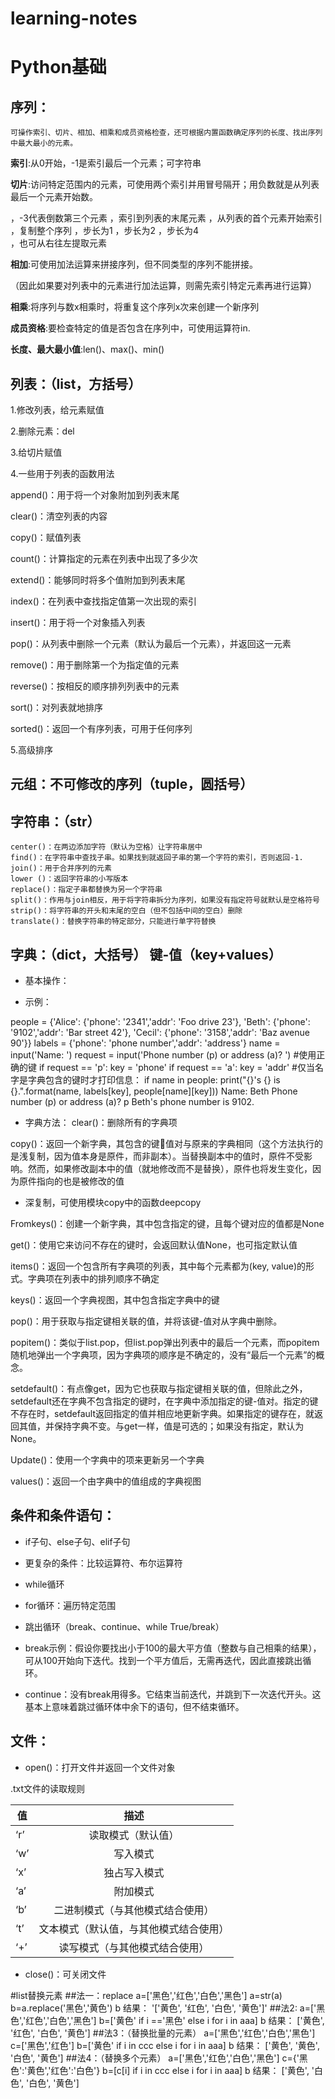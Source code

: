# learning-notes

# Python基础
## 序列：
    可操作索引、切片、相加、相乘和成员资格检查，还可根据内置函数确定序列的长度、找出序列中最大最小的元素。
**索引**:从0开始，-1是索引最后一个元素；可字符串

**切片**:访问特定范围内的元素，可使用两个索引并用冒号隔开；用负数就是从列表最后一个元素开始数。
 
 ，-3代表倒数第三个元素
 ，索引到列表的末尾元素
   ，从列表的首个元素开始索引
 ，复制整个序列
 ，步长为1    ，步长为2
 ，步长为4    
 ，也可从右往左提取元素
 
**相加**:可使用加法运算来拼接序列，但不同类型的序列不能拼接。
 
（因此如果要对列表中的元素进行加法运算，则需先索引特定元素再进行运算）

**相乘**:将序列与数x相乘时，将重复这个序列x次来创建一个新序列
 
**成员资格**:要检查特定的值是否包含在序列中，可使用运算符in.
 
**长度、最大最小值**:len()、max()、min()

## 列表：（list，方括号）
1.修改列表，给元素赋值

2.删除元素：del      
 
3.给切片赋值

4.一些用于列表的函数用法

append()：用于将一个对象附加到列表末尾

clear()：清空列表的内容

copy()：赋值列表

count()：计算指定的元素在列表中出现了多少次

extend()：能够同时将多个值附加到列表末尾

index()：在列表中查找指定值第一次出现的索引

insert()：用于将一个对象插入列表
     
pop()：从列表中删除一个元素（默认为最后一个元素），并返回这一元素

remove()：用于删除第一个为指定值的元素

reverse()：按相反的顺序排列列表中的元素

sort()：对列表就地排序    
        
sorted()：返回一个有序列表，可用于任何序列
         
5.高级排序
## 元组：不可修改的序列（tuple，圆括号）
	
## 字符串：（str）
	center()：在两边添加字符（默认为空格）让字符串居中
	find()：在字符串中查找子串。如果找到就返回子串的第一个字符的索引，否则返回-1.
	join()：用于合并序列的元素
	lower ()：返回字符串的小写版本
	replace()：指定子串都替换为另一个字符串
	split()：作用与join相反，用于将字符串拆分为序列，如果没有指定符号就默认是空格符号
	strip()：将字符串的开头和末尾的空白（但不包括中间的空白）删除
	translate()：替换字符串的特定部分，只能进行单字符替换

## 字典：（dict，大括号）   键-值（key+values）
* 基本操作：
 
* 示例：

people = {'Alice': {'phone': '2341','addr': 'Foo drive 23'},
            'Beth': {'phone': '9102','addr': 'Bar street 42'},
            'Cecil': {'phone': '3158','addr': 'Baz avenue 90'}}
labels = {'phone': 'phone number','addr': 'address'}
name = input('Name: ')
request = input('Phone number (p) or address (a)? ')
#使用正确的键
if request == 'p': key = 'phone'
if request == 'a': key = 'addr'
#仅当名字是字典包含的键时才打印信息：
if name in people: print("{}'s {} is {}.".format(name, labels[key], people[name][key]))
Name: Beth
Phone number (p) or address (a)? p
Beth's phone number is 9102.
* 字典方法：
clear()：删除所有的字典项

copy()：返回一个新字典，其包含的键值对与原来的字典相同（这个方法执行的是浅复制，因为值本身是原件，而非副本）。当替换副本中的值时，原件不受影响。然而，如果修改副本中的值（就地修改而不是替换），原件也将发生变化，因为原件指向的也是被修改的值
 
* 深复制，可使用模块copy中的函数deepcopy
 
Fromkeys()：创建一个新字典，其中包含指定的键，且每个键对应的值都是None
 
get()：使用它来访问不存在的键时，会返回默认值None，也可指定默认值

items()：返回一个包含所有字典项的列表，其中每个元素都为(key, value)的形式。字典项在列表中的排列顺序不确定

keys()：返回一个字典视图，其中包含指定字典中的键

pop()：用于获取与指定键相关联的值，并将该键-值对从字典中删除。
 
popitem()：类似于list.pop，但list.pop弹出列表中的最后一个元素，而popitem随机地弹出一个字典项，因为字典项的顺序是不确定的，没有“最后一个元素”的概念。

setdefault()：有点像get，因为它也获取与指定键相关联的值，但除此之外，setdefault还在字典不包含指定的键时，在字典中添加指定的键-值对。指定的键不存在时，setdefault返回指定的值并相应地更新字典。如果指定的键存在，就返回其值，并保持字典不变。与get一样，值是可选的；如果没有指定，默认为None。
 
Update()：使用一个字典中的项来更新另一个字典

values()：返回一个由字典中的值组成的字典视图

## 条件和条件语句：
* if子句、else子句、elif子句

* 更复杂的条件：比较运算符、布尔运算符

* while循环

* for循环：遍历特定范围

* 跳出循环（break、continue、while True/break）

* break示例：假设你要找出小于100的最大平方值（整数与自己相乘的结果），可从100开始向下迭代。找到一个平方值后，无需再迭代，因此直接跳出循环。
 
* continue：没有break用得多。它结束当前迭代，并跳到下一次迭代开头。这基本上意味着跳过循环体中余下的语句，但不结束循环。
## 文件：
* open()：打开文件并返回一个文件对象

.txt文件的读取规则

值|描述
---|:--:
‘r’|读取模式（默认值）
‘w’|写入模式
‘x’|独占写入模式
‘a’|附加模式
‘b’|二进制模式（与其他模式结合使用）
‘t’|文本模式（默认值，与其他模式结合使用）
‘+’|读写模式（与其他模式结合使用）
* close()：可关闭文件


#list替换元素
##法一：replace
a=['黑色','红色','白色','黑色']
a=str(a)
b=a.replace('黑色','黄色')
b
结果：
'['黄色', '红色', '白色', '黄色']'
##法2:
a=['黑色','红色','白色','黑色']
b=['黄色' if i =='黑色' else i for i in aaa]
b
结果：
['黄色', '红色', '白色', '黄色']
##法3：（替换批量的元素）
a=['黑色','红色','白色','黑色']
c=['黑色','红色']
b=['黄色' if i in ccc else i for i in aaa]
b
结果：
['黄色', '黄色', '白色', '黄色']
##法4：（替换多个元素）
a=['黑色','红色','白色','黑色']
c={'黑色':'黄色','红色':'白色'}
b=[c[i] if i in ccc else i for i in aaa]
b
结果：
['黄色', '白色', '白色', '黄色']
